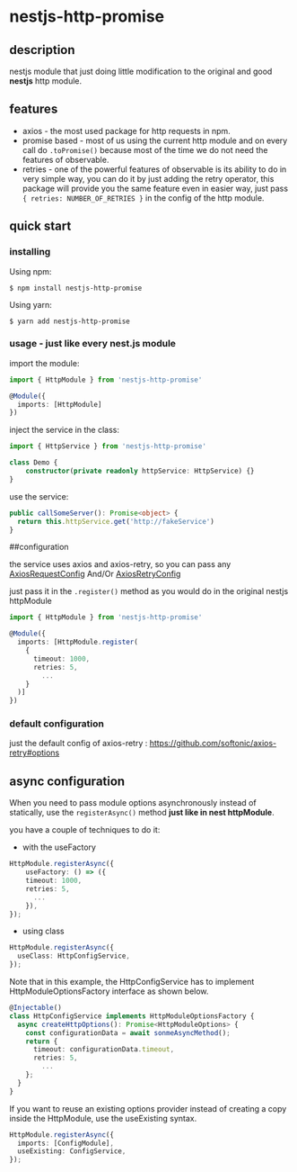 # nestjs-http-promise

## description
nestjs module that just doing little modification to the original and good **nestjs** http module.


## features
  * axios - the most used package for http requests in npm.
  * promise based - most of us using the current http module and on every call do `.toPromise()`
    because most of the time we do not need the features of observable.
  * retries - one of the powerful features of observable is its ability to do in very simple way,
    you can do it by just adding the retry operator, this package will provide you the same feature even in easier way,
    just pass `{ retries: NUMBER_OF_RETRIES }` in the config of the http module.
## quick start 
### installing
Using npm:
```
$ npm install nestjs-http-promise
```

Using yarn:
```
$ yarn add nestjs-http-promise
```

### usage - just like every nest.js module
  import the module:
  ```ts
import { HttpModule } from 'nestjs-http-promise'

@Module({ 
    imports: [HttpModule]
})
```

inject the service in the class:
```ts
import { HttpService } from 'nestjs-http-promise'

class Demo {
    constructor(private readonly httpService: HttpService) {}
}
```

use the service:
```ts
public callSomeServer(): Promise<object> {
  return this.httpService.get('http://fakeService') 
}
```

##configuration

the service uses axios and axios-retry, so you can pass any [AxiosRequestConfig](https://github.com/axios/axios#request-config)
And/Or [AxiosRetryConfig](https://github.com/softonic/axios-retry#options)

just pass it in the `.register()` method as you would do in the original nestjs httpModule
```ts
import { HttpModule } from 'nestjs-http-promise'

@Module({
  imports: [HttpModule.register(
    {
      timeout: 1000,
      retries: 5,
        ...
    }
  )]
})
```

### default configuration
 just the default config of axios-retry : https://github.com/softonic/axios-retry#options

## async configuration
When you need to pass module options asynchronously instead of statically, use the `registerAsync()` method **just like in nest httpModule**.

you have a couple of techniques to do it:
* with the useFactory
```ts
HttpModule.registerAsync({
    useFactory: () => ({
    timeout: 1000,
    retries: 5,
      ...
    }),
});
```

* using class
 
```ts
HttpModule.registerAsync({
  useClass: HttpConfigService,
});
```
Note that in this example, the HttpConfigService has to implement HttpModuleOptionsFactory interface as shown below.
```ts
@Injectable()
class HttpConfigService implements HttpModuleOptionsFactory {
  async createHttpOptions(): Promise<HttpModuleOptions> {
    const configurationData = await sonmeAsyncMethod();
    return {
      timeout: configurationData.timeout,
      retries: 5,
        ...
    };
  }
}
```
If you want to reuse an existing options provider instead of creating a copy inside the HttpModule, 
use the useExisting syntax.
```ts
HttpModule.registerAsync({
  imports: [ConfigModule],
  useExisting: ConfigService,
});
```